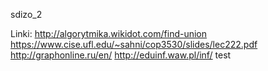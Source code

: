 sdizo_2

Linki:
    http://algorytmika.wikidot.com/find-union
    https://www.cise.ufl.edu/~sahni/cop3530/slides/lec222.pdf
    http://graphonline.ru/en/
    http://eduinf.waw.pl/inf/
    test